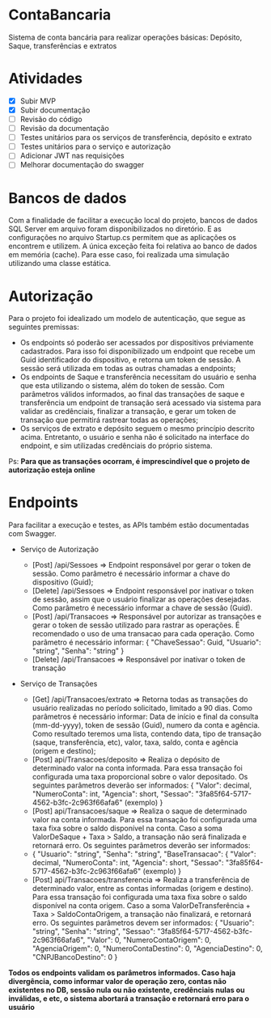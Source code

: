 # ContaBancaria
 Sistema de conta bancária para realizar operações básicas: Depósito, Saque, transferências e extratos
 
# Atividades
- [x] Subir MVP
- [x] Subir documentação 
- [ ] Revisão do código
- [ ] Revisão da documentação
- [ ] Testes unitários para os serviços de transferência, depósito e extrato
- [ ] Testes unitários para o serviço e autorização
- [ ] Adicionar JWT nas requisições
- [ ] Melhorar documentação do swagger

# Bancos de dados
Com a finalidade de facilitar a execução local do projeto, bancos de dados SQL Server em arquivo foram disponibilizados no diretório. E as configurações no arquivo Startup.cs permitem que as aplicações os encontrem e utilizem.
A única exceção feita foi relativa ao banco de dados em memória (cache). Para esse caso, foi realizada uma simulação utilizando uma classe estática.

# Autorização
Para o projeto foi idealizado um modelo de autenticação, que segue as seguintes premissas:
* Os endpoints só poderão ser acessados por dispositivos préviamente cadastrados. Para isso foi disponibilizado um endpoint que recebe um Guid identificador do dispositivo, e retorna um token de sessão. A sessão será utilizada em todas as outras chamadas a endpoints;
* Os endpoints de Saque e transferência necessitam do usuário e senha que esta utilizando o sistema, além do token de sessão. Com parâmetros válidos informados, ao final das transações de saque e transferência um endpoint de transação será acessado via sistema para validar as credênciais, finalizar a transação, e gerar um token de transação que permitirá rastrear todas as operações;
* Os serviços de extrato e depósito seguem o mesmo princípio descrito acima. Entretanto, o usuário e senha não é solicitado na interface do endpoint, e sim utilizadas credênciais do próprio sistema.

Ps: **Para que as transações ocorram, é imprescindível que o projeto de autorização esteja online**

# Endpoints
Para facilitar a execução e testes, as APIs também estão documentadas com Swagger.

* Serviço de Autorização
  * [Post] /api/Sessoes => Endpoint responsável por gerar o token de sessão. Como parâmetro é necessário informar a chave do dispositivo (Guid); 
  * [Delete] /api/Sessoes => Endpoint responsável por inativar o token de sessão, assim que o usuário finalizar as operações desejadas. Como parâmetro é necessário informar a chave de sessão (Guid).
  * [Post] /api/Transacoes => Responsável por autorizar as transações e gerar o token de sessão utilizado para rastrar as operações. É recomendado o uso de uma transacao para cada operação. Como parâmetro é necessário informar:
{
  "ChaveSessao": Guid,
  "Usuario": "string",
  "Senha": "string"
}
  * [Delete] /api/Transacoes => Responsável por inativar o token de transação

* Serviço de Transações
  * [Get] /api/Transacoes/extrato => Retorna todas as transações do usuário realizadas no período solicitado, limitado a 90 dias. Como parâmetros é necessário informar: Data de início e final da consulta (mm-dd-yyyy), token de sessão (Guid), numero da conta e agência. Como resultado teremos uma lista, contendo data, tipo de transação (saque, transferência, etc), valor, taxa, saldo, conta e agência (origem e destino);
  * [Post] api/Transacoes/deposito => Realiza o depósito de determinado valor na conta informada. Para essa transação foi configurada uma taxa proporcional sobre o valor depositado. Os seguintes parâmetros deverão ser informados: 
{
  "Valor": decimal,
  "NumeroConta": int,
  "Agencia": short,
  "Sessao": "3fa85f64-5717-4562-b3fc-2c963f66afa6" (exemplo)
}
  * [Post] api/Transacoes/saque => Realiza o saque de determinado valor na conta informada. Para essa transação foi configurada uma taxa fixa sobre o saldo disponível na conta. Caso a soma ValorDeSaque + Taxa > Saldo, a transação não será finalizada e retornará erro. Os seguintes parâmetros deverão ser informados: 
  * {
  "Usuario": "string",
  "Senha": "string",
  "BaseTransacao": {
    "Valor": decimal,
    "NumeroConta": int,
    "Agencia": short,
    "Sessao": "3fa85f64-5717-4562-b3fc-2c963f66afa6" (exemplo)
  }
  * [Post] api/Transacoes/transferencia => Realiza a transferência de determinado valor, entre as contas informadas (origem e destino). Para essa transação foi configurada uma taxa fixa sobre o saldo disponível na conta origem. Caso a soma ValorDeTransferência + Taxa > SaldoContaOrigem, a transação não finalizará, e retornará erro. Os seguintes parâmetros devem ser informados:
{
  "Usuario": "string",
  "Senha": "string",
  "Sessao": "3fa85f64-5717-4562-b3fc-2c963f66afa6",
  "Valor": 0,
  "NumeroContaOrigem": 0,
  "AgenciaOrigem": 0,
  "NumeroContaDestino": 0,
  "AgenciaDestino": 0,
  "CNPJBancoDestino": 0
}

**Todos os endpoints validam os parâmetros informados. Caso haja divergência, como informar valor de operação zero, contas não existentes no DB, sessão nula ou não existente, credênciais nulas ou inválidas, e etc, o sistema abortará a transação e retornará erro para o usuário**

